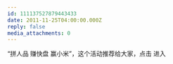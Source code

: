 ```yaml
---
id: 111137527879443433
date: 2011-11-25T04:00:00.000Z
reply: false
media_attachments: 0
---
```


“拼人品 赚快盘 赢小米”，这个活动推荐给大家，点击 进入 ​​​​

